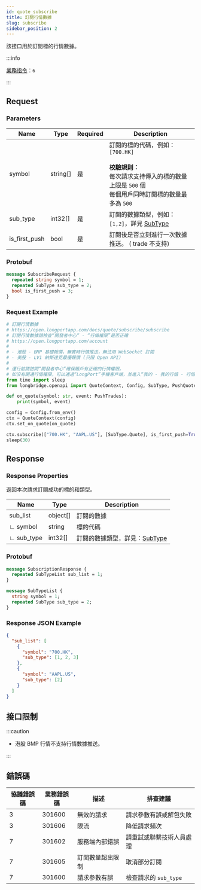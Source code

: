 ```yaml
---
id: quote_subscribe
title: 訂閱行情數據
slug: subscribe
sidebar_position: 2
---
```


該接口用於訂閱標的行情數據。

:::info

[業務指令](../../socket/biz-command)：`6`

:::

## Request

### Parameters

| Name          | Type     | Required | Description                                                                                                                                            |
| ------------- | -------- | -------- | ------------------------------------------------------------------------------------------------------------------------------------------------------ |
| symbol        | string[] | 是       | 訂閱的標的代碼，例如：`[700.HK]` <br /><br />**校驗規則：**<br />每次請求支持傳入的標的數量上限是 `500` 個 <br /> 每個用戶同時訂閱標的數量最多為 `500` |
| sub_type      | int32[]  | 是       | 訂閱的數據類型，例如：`[1,2]`，詳見 [SubType](../objects#subtype---訂閱數據的類型)                                                                     |
| is_first_push | bool     | 是       | 訂閱後是否立刻進行一次數據推送。 ( trade 不支持)                                                                                                       |

### Protobuf

```protobuf
message SubscribeRequest {
  repeated string symbol = 1;
  repeated SubType sub_type = 2;
  bool is_first_push = 3;
}
```

### Request Example

```python
# 訂閱行情數據
# https://open.longportapp.com/docs/quote/subscribe/subscribe
# 訂閱行情數據請檢查“開發者中心“ - “行情權限”是否正確
# https://open.longportapp.com/account
#
# - 港股 - BMP 基礎報價，無實時行情推送，無法用 WebSocket 訂閱
# - 美股 - LV1 納斯達克最優報價 (只限 Open API）
#
# 運行前請訪問“開發者中心“確保賬戶有正確的行情權限。
# 如沒有開通行情權限，可以通過“LongPort”手機客戶端，並進入“我的 - 我的行情 - 行情商城”購買開通行情權限。
from time import sleep
from longbridge.openapi import QuoteContext, Config, SubType, PushQuote

def on_quote(symbol: str, event: PushTrades):
    print(symbol, event)

config = Config.from_env()
ctx = QuoteContext(config)
ctx.set_on_quote(on_quote)

ctx.subscribe(["700.HK", "AAPL.US"], [SubType.Quote], is_first_push=True)
sleep(30)
```

## Response

### Response Properties

返回本次請求訂閱成功的標的和類型。

| Name       | Type     | Description                                                          |
| ---------- | -------- | -------------------------------------------------------------------- |
| sub_list   | object[] | 訂閱的數據                                                           |
| ∟ symbol   | string   | 標的代碼                                                             |
| ∟ sub_type | int32[]  | 訂閱的數據類型，詳見：[SubType](../objects#subtype---訂閱數據的類型) |

### Protobuf

```protobuf
message SubscriptionResponse {
  repeated SubTypeList sub_list = 1;
}

message SubTypeList {
  string symbol = 1;
  repeated SubType sub_type = 2;
}
```

### Response JSON Example

```json
{
  "sub_list": [
    {
      "symbol": "700.HK",
      "sub_type": [1, 2, 3]
    },
    {
      "symbol": "AAPL.US",
      "sub_type": [2]
    }
  ]
}
```

## 接口限制

:::caution

- 港股 BMP 行情不支持行情數據推送。

:::

## 錯誤碼

| 協議錯誤碼 | 業務錯誤碼 | 描述             | 排查建議                 |
| ---------- | ---------- | ---------------- | ------------------------ |
| 3          | 301600     | 無效的請求       | 請求參數有誤或解包失敗   |
| 3          | 301606     | 限流             | 降低請求頻次             |
| 7          | 301602     | 服務端內部錯誤   | 請重試或聯繫技術人員處理 |
| 7          | 301605     | 訂閱數量超出限制 | 取消部分訂閱             |
| 7          | 301600     | 請求參數有誤     | 檢查請求的 `sub_type`    |
